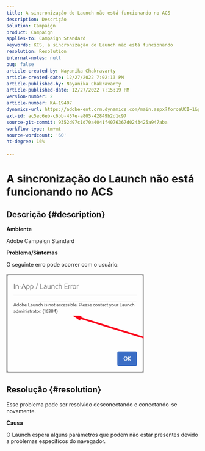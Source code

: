 ```yaml
---
title: A sincronização do Launch não está funcionando no ACS
description: Descrição
solution: Campaign
product: Campaign
applies-to: Campaign Standard
keywords: KCS, a sincronização do Launch não está funcionando
resolution: Resolution
internal-notes: null
bug: false
article-created-by: Nayanika Chakravarty
article-created-date: 12/27/2022 7:02:13 PM
article-published-by: Nayanika Chakravarty
article-published-date: 12/27/2022 7:15:19 PM
version-number: 2
article-number: KA-19407
dynamics-url: https://adobe-ent.crm.dynamics.com/main.aspx?forceUCI=1&pagetype=entityrecord&etn=knowledgearticle&id=c5223af7-1886-ed11-81ac-6045bd006079
exl-id: ac5ec6eb-c6bb-457e-a805-42849b2d1c97
source-git-commit: 9352d97c1d70a4041f4076367d0243425a947aba
workflow-type: tm+mt
source-wordcount: '60'
ht-degree: 16%

---
```


# A sincronização do Launch não está funcionando no ACS

## Descrição {#description}


<b>Ambiente</b>

Adobe Campaign Standard



<b>Problema/Sintomas</b>

O seguinte erro pode ocorrer com o usuário:
<br><br>![](assets/___c6223af7-1886-ed11-81ac-6045bd006079___.png)<br>

## Resolução {#resolution}


Esse problema pode ser resolvido desconectando e conectando-se novamente.

<b>Causa</b>

O Launch espera alguns parâmetros que podem não estar presentes devido a problemas específicos do navegador.
